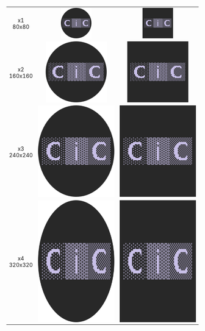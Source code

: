 <div align="middle">
<table>
<tr>
    <td align="middle">x1<br>80x80</td>
    <td align="middle"><a href="https://github.com/jesterjunk/imgrep_0000/raw/master/CraftingInC%20avatars/Set-02/CiC_Icon_v00_x1_80x80_circle.png" target="_blank"><img height="80px" src="https://raw.githubusercontent.com/jesterjunk/imgrep_0000/master/CraftingInC%20avatars/Set-02/CiC_Icon_v00_x1_80x80_circle.png"></a></td>
    <td align="middle"><a href="https://github.com/jesterjunk/imgrep_0000/raw/master/CraftingInC%20avatars/Set-02/CiC_Icon_v00_x1_80x80_square.png" target="_blank"><img height="80px" src="https://raw.githubusercontent.com/jesterjunk/imgrep_0000/master/CraftingInC%20avatars/Set-02/CiC_Icon_v00_x1_80x80_square.png"></a></td>
</tr>
<tr></tr>
<tr>
    <td align="middle">x2<br>160x160</td>
    <td align="middle"><a href="https://github.com/jesterjunk/imgrep_0000/raw/master/CraftingInC%20avatars/Set-02/CiC_Icon_v00_x2_160x160_circle.png" target="_blank"><img height="160px" src="https://raw.githubusercontent.com/jesterjunk/imgrep_0000/master/CraftingInC%20avatars/Set-02/CiC_Icon_v00_x2_160x160_circle.png"></a></td>
    <td align="middle"><a href="https://github.com/jesterjunk/imgrep_0000/raw/master/CraftingInC%20avatars/Set-02/CiC_Icon_v00_x2_160x160_square.png" target="_blank"><img height="160px" src="https://raw.githubusercontent.com/jesterjunk/imgrep_0000/master/CraftingInC%20avatars/Set-02/CiC_Icon_v00_x2_160x160_square.png"></a></td>
</tr>
<tr></tr>
<tr>
    <td align="middle">x3<br>240x240</td>
    <td align="middle"><a href="https://github.com/jesterjunk/imgrep_0000/raw/master/CraftingInC%20avatars/Set-02/CiC_Icon_v00_x3_240x240_circle.png" target="_blank"><img height="240x" src="https://raw.githubusercontent.com/jesterjunk/imgrep_0000/master/CraftingInC%20avatars/Set-02/CiC_Icon_v00_x3_240x240_circle.png"></a></td>
    <td align="middle"><a href="https://github.com/jesterjunk/imgrep_0000/raw/master/CraftingInC%20avatars/Set-02/CiC_Icon_v00_x3_240x240_square.png" target="_blank"><img height="240x" src="https://raw.githubusercontent.com/jesterjunk/imgrep_0000/master/CraftingInC%20avatars/Set-02/CiC_Icon_v00_x3_240x240_square.png"></a></td>
</tr>
<tr></tr>
<tr>
    <td align="middle">x4<br>320x320</td>
    <td align="middle"><a href="https://github.com/jesterjunk/imgrep_0000/raw/master/CraftingInC%20avatars/Set-02/CiC_Icon_v00_x4_320x320_circle.png" target="_blank"><img height="320px" src="https://raw.githubusercontent.com/jesterjunk/imgrep_0000/master/CraftingInC%20avatars/Set-02/CiC_Icon_v00_x4_320x320_circle.png"></a></td>
    <td align="middle"><a href="https://github.com/jesterjunk/imgrep_0000/raw/master/CraftingInC%20avatars/Set-02/CiC_Icon_v00_x4_320x320_square.png" target="_blank"><img height="320px" src="https://raw.githubusercontent.com/jesterjunk/imgrep_0000/master/CraftingInC%20avatars/Set-02/CiC_Icon_v00_x4_320x320_square.png"></a></td>
</tr>
</table>
</div>
